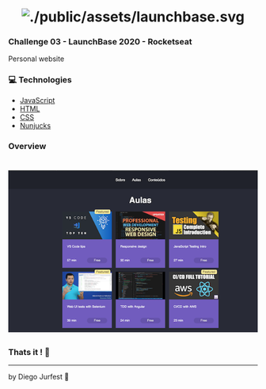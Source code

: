 <h1 align="center">
    <img src= "https://camo.githubusercontent.com/3841f3ff8a89177dd92d4e29f75fbf9590a1a043/68747470733a2f2f726f636b6574736561742d63646e2e73332d73612d656173742d312e616d617a6f6e6177732e636f6d2f626f6f7463616d702d6c61756e6368626173652e706e67" alt="./public/assets/launchbase.svg"  width="200px" />
</h1>


### Challenge 03 - LaunchBase 2020 - Rocketseat

Personal website 

### :computer: Technologies

- [JavaScript](https://www.javascript.com)
- [HTML](https://www.w3.org)
- [CSS](https://www.w3.org/Style/CSS/Overview.en.html)
- [Nunjucks](https://mozilla.github.io/nunjucks/)


### Overview

<h1 align="center">
    <img alt="" src="./public/assets/preview.png" width="940px" />
</h1>

### Thats it ! :wave:

---

by Diego Jurfest :tada: